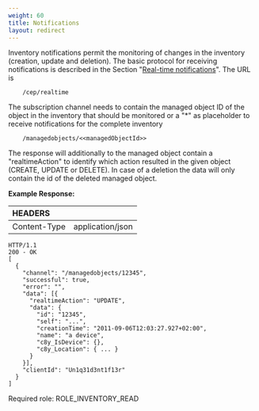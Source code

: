 ```yaml
---
weight: 60
title: Notifications
layout: redirect
---
```


Inventory notifications permit the monitoring of changes in the inventory (creation, update and deletion).
The basic protocol for receiving notifications is described in the Section "[Real-time notifications](/guides/reference/real-time-notifications)". The URL is

```http
    /cep/realtime
```

The subscription channel needs to contain the managed object ID of the object in the inventory that should be monitored or a "*" as placeholder to receive notifications for the complete inventory

```http
    /managedobjects/<<managedObjectId>>
```

The response will additionally to the managed object contain a "realtimeAction" to identify which action resulted in the given object (CREATE, UPDATE or DELETE). In case of a deletion the data will only contain the id of the deleted managed object.

**Example Response:**

|HEADERS||
|:---|:---|
|Content-Type|application/json

```http
HTTP/1.1 
200 - OK
[
  {
    "channel": "/managedobjects/12345",
    "successful": true,
    "error": "",
    "data": [{
      "realtimeAction": "UPDATE",
      "data": {
        "id": "12345",
        "self": "...",
        "creationTime": "2011-09-06T12:03:27.927+02:00",
        "name": "a device",
        "c8y_IsDevice": {},
        "c8y_Location": { ... }
      }
    }],
    "clientId": "Un1q31d3nt1f13r"
  }
]
```

Required role: ROLE\_INVENTORY\_READ
